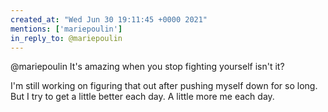 ```yaml
---
created_at: "Wed Jun 30 19:11:45 +0000 2021"
mentions: ['mariepoulin']
in_reply_to: @mariepoulin
---
```


@mariepoulin It's amazing when you stop fighting yourself isn't it? 

I'm still working on figuring that out after pushing myself down for so long. But I try to get a little better each day. A little more me each day.
